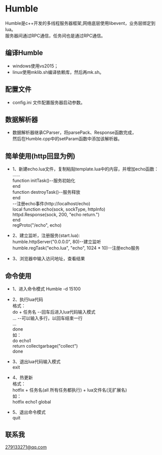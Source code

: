 # Humble

Humble是c++开发的多线程服务器框架,网络底层使用libevent，业务层绑定到lua。       
服务器间通过RPC通信，任务间也是通过RPC通信。      

## 编译Humble     
* windows使用vs2015；  
* linux使用mklib.sh编译依赖库，然后再mk.sh。  

## 配置文件  
* config.ini 文件配置服务器启动参数。   

## 数据解析器    
* 数据解析器继承CParser，将parsePack、Response函数完成，    
然后在Humble.cpp中的setParam函数中添加该解析器。     

## 简单使用(http回显为例)   
* 1、新建echo.lua文件，复制粘贴template.lua中的内容，并增加echo函数：  
......       
function initTask()--服务初始化      
end       
function destroyTask()--服务释放   
end     
--注册echo事件(http://localhost/echo)      
local function echo(sock, sockType, httpInfo)      
	httpd.Response(sock, 200, "echo return.")      
end      
regProto("/echo", echo)      

* 2、建立监听，注册服务(start.lua):     
humble.httpServer("0.0.0.0", 80)--建立监听                     
humble.regTask("echo.lua", "echo", 1024 * 10)--注册echo服务      

* 3、浏览器中输入访问地址，查看结果         

## 命令使用    
* 1、进入命令模式 Humble -d 15100    
   
* 2、执行lua代码   
格式：       
do + 任务名  --回车后进入lua代码输入模式        
...          --可以输入多行，以回车结束一行     
...    
done   
如：  	
do echo1    
return collectgarbage("collect")    
done     

* 3、退出lua代码输入模式      
exit      

* 4、热更新  
格式：      
hotfix + 任务名(all 所有任务都执行) + lua文件名(无扩展名)   
如：  
hotfix echo1 global     

* 5、退出命令模式       
quit

## 联系我    
279133271@qq.com    
